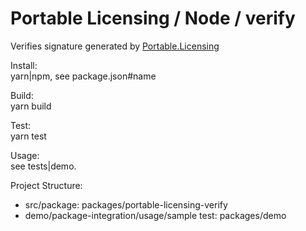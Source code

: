 # Portable Licensing / Node / verify

Verifies signature generated by [Portable.Licensing](https://github.com/dnauck/Portable.Licensing)

Install:  
yarn|npm, see package.json#name

Build:  
yarn build

Test:  
yarn test

Usage:  
    see tests|demo.

Project Structure:

- src/package: packages/portable-licensing-verify
- demo/package-integration/usage/sample test: packages/demo